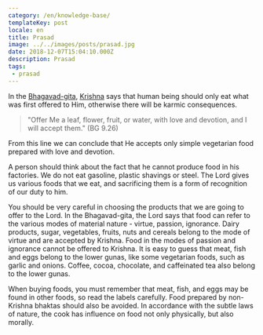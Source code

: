 ```yaml
---
category: /en/knowledge-base/
templateKey: post
locale: en
title: Prasad
image: ../../images/posts/prasad.jpg
date: 2018-12-07T15:04:10.000Z
description: Prasad
tags:
 - prasad
---
```


In the [Bhagavad-gita](/en/bhagavad-gita), [Krishna](/en/krishna) says that human being should only eat what was first offered to Him, otherwise there will be karmic consequences.

> "Offer Me a leaf, flower, fruit, or water, with love and devotion, and I will accept them." (BG 9.26)

From this line we can conclude that He accepts only simple vegetarian food prepared with love and devotion.

A person should think about the fact that he cannot produce food in his factories. We do not eat gasoline, plastic shavings or steel. The Lord gives us various foods that we eat, and sacrificing them is a form of recognition of our duty to him.

You should be very careful in choosing the products that we are going to offer to the Lord. In the Bhagavad-gita, the Lord says that food can refer to the various modes of material nature - virtue, passion, ignorance. Dairy products, sugar, vegetables, fruits, nuts and cereals belong to the mode of virtue and are accepted by Krishna. Food in the modes of passion and ignorance cannot be offered to Krishna. It is easy to guess that meat, fish and eggs belong to the lower gunas, like some vegetarian foods, such as garlic and onions. Coffee, cocoa, chocolate, and caffeinated tea also belong to the lower gunas.

When buying foods, you must remember that meat, fish, and eggs may be found in other foods, so read the labels carefully. Food prepared by non-Krishna bhaktas should also be avoided. In accordance with the subtle laws of nature, the cook has influence on food not only physically, but also morally.
